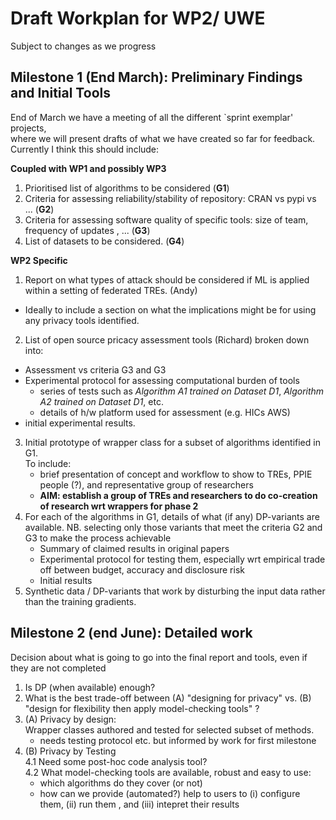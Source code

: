 # Draft Workplan for WP2/ UWE
Subject to changes as we progress

## Milestone 1 (End March): Preliminary Findings and Initial Tools
End of March we have a meeting of all the different `sprint exemplar' projects,  
where we will present drafts of what we have created so far for feedback.  
Currently I think this should include:

**Coupled with WP1 and possibly WP3**
1. Prioritised list of algorithms to be considered (**G1**)
2. Criteria for assessing reliability/stability of repository: CRAN vs pypi vs ... (**G2**)
3. Criteria for assessing software quality of specific tools: size of team, frequency of updates , ... (**G3**)
4. List of datasets to be considered. (**G4**)

**WP2 Specific**
1. Report on what types of attack should be considered if ML is applied within a setting of federated TREs. (Andy)
  - Ideally to include a section on what the implications might be for using any privacy tools identified.
2. List of open source pricacy assessment tools (Richard) broken down into:
 - Assessment vs criteria G3 and G3
 - Experimental protocol for assessing computational burden of tools   
   - series of tests such as *Algorithm A1 trained on Dataset D1*, *Algorithm A2 trained on Dataset D1*, etc.
   - details of h/w platform used for assessment (e.g. HICs AWS)
 - initial experimental results.
3. Initial prototype of wrapper class for a subset of algorithms identified in G1.  
   To include:
   - brief presentation of concept and workflow to show to TREs, PPIE people (?), and representative group of researchers
   - **AIM: establish a group of TREs and researchers to do co-creation of research wrt wrappers for phase 2** 
4. For each of the algorithms in G1, details of what (if any) DP-variants are available. 
   NB. selecting only those variants that meet the criteria G2 and G3 to make the process achievable 
   - Summary of claimed results in original papers
   - Experimental protocol for testing them, especially wrt empirical trade off between budget, accuracy and disclosure risk
   - Initial results
5. Synthetic data / DP-variants that work by disturbing the input data rather than  the training gradients.

## Milestone 2 (end June): Detailed work
Decision about  what is going to go into the final report and tools, even if they are not completed
1. Is DP (when available) enough?
2. What is the best trade-off between (A) "designing for privacy" vs. (B) "design for flexibility then apply model-checking tools" ?
3.  (A) Privacy by design:  
    Wrapper classes authored and tested for selected subset of methods. 
    - needs testing protocol etc. but informed by work for first milestone
4.  (B) Privacy by Testing  
   4.1 Need some post-hoc code analysis tool?  
   4.2 What model-checking tools are available, robust and easy to use:
     - which algorithms do they cover (or not)
     - how can we provide (automated?) help to users to (i) configure them, (ii) run them , and (iii) intepret their results
